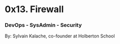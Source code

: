 # 0x13. Firewall

### DevOps - SysAdmin - Security

By: Sylvain Kalache, co-founder at Holberton School
